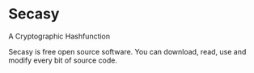 # Secasy
A Cryptographic Hashfunction

Secasy is free open source software. You can download, read, use and modify every bit of source code.
